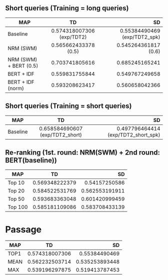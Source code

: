 ## Short queries (Training = long queries)
MAP           | TD  | SD |
--------------|:-----:|-----:|
Baseline    | 0.574318007306 (exp/TDT2) | 0.55384490469 (exp/TDT2_spk) |
NRM (SWM) | 0.565662433378 (0.5) | 0.545264361817 (0.6) |
NRM (SWM) + BERT (0.5) |0.703741805616 | 0.685245165241 |
BERT + IDF | 0.559831755844 | 0.549767249658 |
BERT + IDF (norm) | 0.593208623417 | 0.560658042366 |

## Short queries (Training = short queries)
MAP           | TD  | SD |
--------------|:-----:|-----:|
Baseline | 0.658584690607 (exp/TDT2_short)| 0.497796464414 (exp/TDT2_short_spk)|



## Re-ranking (1st. round: NRM(SWM) + 2nd round: BERT(baseline))
MAP           | TD  | SD |
--------------|:-----:|-----:|
Top 10 | 0.569348222379  | 0.54157250586 |
Top 20 | 0.584522531769 | 0.562553191911 |
Top 50 | 0.593683363048 | 0.601420999459 |
Top 100 | 0.585181109086 | 0.583708433139 |


# Passage
MAP           | TD  | SD |
--------------|:-----:|-----:|
TOP1    | 0.574318007306 | 0.55384490469  |
MEAN | 0.562232503714 | 0.535253893448 |
MAX | 0.539196297875 | 0.519413787453 |
